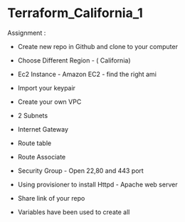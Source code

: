 # Terraform_California_1

Assignment :

- Create new repo in Github and clone to your computer
- Choose Different Region - ( California)
- Ec2 Instance - Amazon EC2 - find the right ami
- Import your keypair
- Create your own VPC
- 2 Subnets
- Internet Gateway
- Route table
- Route Associate
- Security Group - Open 22,80 and 443 port
- Using provisioner to install Httpd - Apache web server
- Share link of your repo  
 
- Variables have been used to create all
